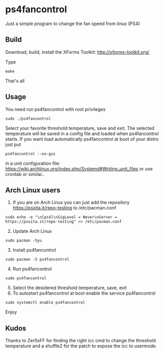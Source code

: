 # ps4fancontrol

Just a simple program to change the fan speed from linux (PS4)

## Build
Download, build, install the XForms Toolkit: http://xforms-toolkit.org/

Type 
```
make
```
That's all

## Usage
You need run ps4fancontrol with root privileges
```
sudo ./ps4fancontrol
```
Select your favorite threshold temperature, save and exit.
The selected temperature will be saved in a config file and loaded when ps4fancontrol starts.
If you want load automatically ps4fancontrol at boot of your distro just put
```
ps4fancontrol --no-gui
```
in a unit configuration file: https://wiki.archlinux.org/index.php/Systemd#Writing_unit_files or use crontab or similar..

## Arch Linux users
1) If you are on Arch Linux you can just add the repository https://psxita.it/repo-testing to /etc/pacman.conf
```
sudo echo -e "\n[ps4]\nSigLevel = Never\nServer = https://psxita.it/repo-testing" >> /etc/pacman.conf
```
2) Update Arch Linux
```
sudo pacman -Syu
```
3) Install ps4fancontrol
```
sudo pacman -S ps4fancontrol
```
4) Run ps4fancontrol
```
sudo ps4fancontrol
```
5) Select the desidered threshold temperature, save, exit
6) To autostart ps4fancontrol at boot enable the service ps4fancontrol
```
sudo systemctl enable ps4fancontrol
```
Enjoy

## Kudos
Thanks to Zer0xFF for finding the right icc cmd to change the threshold temperature
and a shuffle2 for the patch to expose the icc to usermode.
